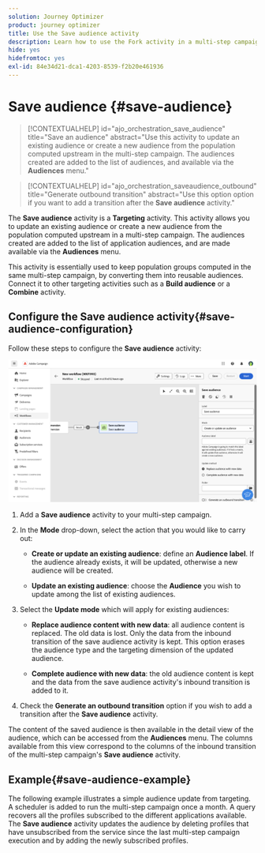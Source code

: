 ```yaml
---
solution: Journey Optimizer
product: journey optimizer
title: Use the Save audience activity
description: Learn how to use the Fork activity in a multi-step campaign
hide: yes
hidefromtoc: yes
exl-id: 84e34d21-dca1-4203-8539-f2b20e461936
---
```

# Save audience {#save-audience}

>[!CONTEXTUALHELP]
>id="ajo_orchestration_save_audience"
>title="Save an audience"
>abstract="Use this activity to update an existing audience or create a new audience from the population computed upstream in the multi-step campaign. The audiences created are added to the list of audiences, and available via the **Audiences** menu."

>[!CONTEXTUALHELP]
>id="ajo_orchestration_saveaudience_outbound"
>title="Generate outbound transition"
>abstract="Use this option option if you want to add a transition after the **Save audience** activity."

The **Save audience** activity is a **Targeting** activity. This activity allows you to update an existing audience or create a new audience from the population computed upstream in a multi-step campaign. The audiences created are added to the list of application audiences, and are made available via the **Audiences** menu.

This activity is essentially used to keep population groups computed in the same multi-step campaign, by converting them into reusable audiences. Connect it to other targeting activities such as a **Build audience** or a **Combine** activity. 

## Configure the Save audience activity{#save-audience-configuration}

Follow these steps to configure the **Save audience** activity:

![](../assets/workflow-save-audience.png)

1. Add a **Save audience** activity to your multi-step campaign.

1. In the **Mode** drop-down, select the action that you would like to carry out:

    * **Create or update an existing audience**: define an **Audience label**. If the audience already exists, it will be updated, otherwise a new audience will be created.

    * **Update an existing audience**: choose the **Audience** you wish to update among the list of existing audiences. 

1. Select the **Update mode** which will apply for existing audiences:

    * **Replace audience content with new data**: all audience content is replaced. The old data is lost. Only the data from the inbound transition of the save audience activity is kept. This option erases the audience type and the targeting dimension of the updated audience.

    * **Complete audience with new data**: the old audience content is kept and the data from the save audience activity's inbound transition is added to it.

1. Check the **Generate an outbound transition** option if you wish to add a transition after the **Save audience** activity.

The content of the saved audience is then available in the detail view of the audience, which can be accessed from the **Audiences** menu. The columns available from this view correspond to the columns of the inbound transition of the multi-step campaign's **Save audience** activity. 


## Example{#save-audience-example}

The following example illustrates a simple audience update from targeting. A scheduler is added to run the multi-step campaign once a month. A query recovers all the profiles subscribed to the different applications available. The **Save audience** activity updates the audience by deleting profiles that have unsubscribed from the service since the last multi-step campaign execution and by adding the newly subscribed profiles.
